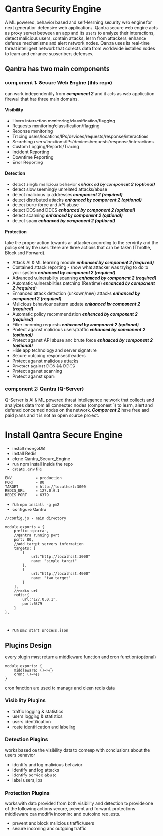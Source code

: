 

# Qantra Security Engine

A ML powered, behavior based and self-learning security web engine for next generation defensive web applications. Qantra secure web engine acts as proxy server between an app and its users to analyze their interactions, detect malicious users, contain attacks, learn from attackers, enhance defense mechanisms and alert network nodes. Qantra uses its real-time threat intelligent network that collects data from worldwide installed nodes to learn and enhance subscribers defenses.

## Qantra has two main components 

### component 1: Secure Web Engine (this repo)
can work independentily from ***component 2*** and it acts as web application firewall that has three main domains. 
#### Visibility 
* Users interaction monitoring/classification/flagging 
* Requests monitoring/classification/flagging 
* Reponse monitoring
* Tracing users/locations/IPs/devices/requests/response/interactions
* Searching users/locations/IPs/devices/requests/response/interactions
* Custom Logging/Reports/Tracing
* Incident Reporting 
* Downtime Reporting
* Error Reporting 

#### Detection
* detect single malicious behavior ***enhanced by component 2 (optional)***
* detect slow seemingly unrelated attacks/abuse
* detect malicious ip addresses ***component 2 (required)***
* detect distributed attacks ***enhanced by component 2 (optional)***
* detect burte force and API abuse 
* detect DOS and DDOS ***enhanced by component 2 (optional)***
* detect scanning ***enhanced by component 2 (optional)***
* detect spam ***enhanced by component 2 (optional)***

#### Protection 
take the proper action towards an attacker according to the servirity and the policy set by the user. there are three actions that can be taken (Throttle, Block and Forward). 

* Attack AI & ML learning module ***enhanced by component 2 (required)***
* Contained attack reporting - show what attacker was trying to do to your system ***enhanced by component 2 (required)***
* Advanced vulnerability scanning  ***enhanced by component 2 (required)***
* Automatic vulnerabilities patching (Realtime) ***enhanced by component 2 (required)***
* Enhanced attack detection (unkown/new) attacks ***enhanced by component 2 (required)***
* Malicious behaviour pattern update ***enhanced by component 2 (required)***
* Automatic policy recommendation  ***enhanced by component 2 (required)***
* Filter incoming requests ***enhanced by component 2 (optional)***
* Protect against malicious users/traffic ***enhanced by component 2 (optional)***
* Protect against API abuse and brute force  ***enhanced by component 2 (optional)***
* Hide app technology and server signature  
* Secure outgoing responses/headers
* Protect against malicious attacks
* Proctect against DOS && DDOS
* Protect against scanning 
* Protect against spam

### component 2: Qantra (Q-Server)
Q-Server is AI & ML powered threat intellegence network that collects and analyizes data from all connected nodes (component 1) to learn, alert and defened concerned nodes on the network. ***Component 2*** have free and paid plans and it is not an open source project.

# Install Qantra Secure Engine 

* install mongoDB
* install Redis 
* clone Qantra_Secure_Engine
* run npm install inside the repo
* create .env file 
```
ENV           = production
PORT          = 80
TARGET        = http://localhost:3000
REDIS_URL     = 127.0.0.1
REDIS_PORT    = 6379
```
* run ```npm install -g pm2 ```
* configure Qantra 
```
//config.js - main directory 

module.exports = {
    prefix:'qantra',
    //qantra running port
    port: 80,
    //add target servers information 
    targets: [
        {
            url:"http://localhost:3000",
            name: "simple target"
        },
        {
            url:"http://localhost:4000",
            name: "two target"
        }
    ],
    //redis url
    redis:{
        url:"127.0.0.1",
        port:6379
    }
};



```
* run ```pm2 start process.json```

## Plugins Design
every plugin must return a middleware function and cron function(optional)
 
```
module.exports: {
    middleware: ()=>{},
    cron: ()=>{}
}
```
cron function are used to manage and clean redis data 


### Visibility  Plugins 

* traffic logging & statistics
* users logging & statistics  
* users identification
* route identification and labeling

### Detection Plugins 

works based on the visibility data to comeup with conclusions about the users behavior

* identify and log malicious behavior
* identify and log attacks
* identify service abuse
* label users, ips 

### Protection Plugins

works with data provided from both visibility and detection to provide one of the following actions secure, prevent and forward. protections middleware can modifiy incoming and outgoing requests. 

* prevent and block malicious traffic/users
* secure incoming and outgoing traffic 





